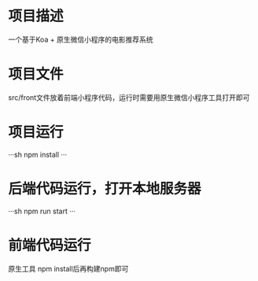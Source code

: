 # 项目描述
一个基于Koa + 原生微信小程序的电影推荐系统
# 项目文件
src/front文件放着前端小程序代码，运行时需要用原生微信小程序工具打开即可
# 项目运行
···sh
npm install
···
# 后端代码运行，打开本地服务器
···sh
npm run start
···
# 前端代码运行
原生工具 npm install后再构建npm即可



